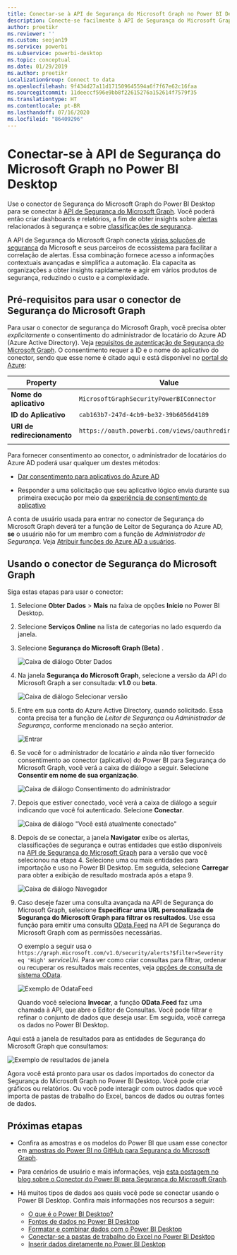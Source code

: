 ```yaml
---
title: Conectar-se à API de Segurança do Microsoft Graph no Power BI Desktop
description: Conecte-se facilmente à API de Segurança do Microsoft Graph no Power BI Desktop
author: preetikr
ms.reviewer: ''
ms.custom: seojan19
ms.service: powerbi
ms.subservice: powerbi-desktop
ms.topic: conceptual
ms.date: 01/29/2019
ms.author: preetikr
LocalizationGroup: Connect to data
ms.openlocfilehash: 9f434d27a11d171509645594a6f7f67e62c16faa
ms.sourcegitcommit: 11deeccf596e9bb8f22615276a152614f7579f35
ms.translationtype: HT
ms.contentlocale: pt-BR
ms.lasthandoff: 07/16/2020
ms.locfileid: "86409296"
---
```

# <a name="connect-to-the-microsoft-graph-security-api-in-power-bi-desktop"></a>Conectar-se à API de Segurança do Microsoft Graph no Power BI Desktop

Use o conector de Segurança do Microsoft Graph do Power BI Desktop para se conectar à [API de Segurança do Microsoft Graph](https://aka.ms/graphsecuritydocs). Você poderá então criar dashboards e relatórios, a fim de obter insights sobre [alertas](https://docs.microsoft.com/graph/api/resources/alert?view=graph-rest-1.0) relacionados à segurança e sobre [classificações de segurança](https://docs.microsoft.com/graph/api/resources/securescores?view=graph-rest-beta).

A API de Segurança do Microsoft Graph conecta [várias soluções de segurança](https://aka.ms/graphsecurityalerts) da Microsoft e seus parceiros de ecossistema para facilitar a correlação de alertas. Essa combinação fornece acesso a informações contextuais avançadas e simplifica a automação. Ela capacita as organizações a obter insights rapidamente e agir em vários produtos de segurança, reduzindo o custo e a complexidade.

## <a name="prerequisites-to-use-the-microsoft-graph-security-connector"></a>Pré-requisitos para usar o conector de Segurança do Microsoft Graph

Para usar o conector de segurança do Microsoft Graph, você precisa obter *explicitamente* o consentimento do administrador de locatário do Azure AD (Azure Active Directory). Veja [requisitos de autenticação de Segurança do Microsoft Graph](https://aka.ms/graphsecurityauth).
O consentimento requer a ID e o nome do aplicativo do conector, sendo que esse nome é citado aqui e está disponível no [portal do Azure](https://portal.azure.com):

| Property | Value |
|----------|-------|
| **Nome do aplicativo** | `MicrosoftGraphSecurityPowerBIConnector` |
| **ID do Aplicativo** | `cab163b7-247d-4cb9-be32-39b6056d4189` |
| **URI de redirecionamento** | `https://oauth.powerbi.com/views/oauthredirect.html` |
|||

Para fornecer consentimento ao conector, o administrador de locatários do Azure AD poderá usar qualquer um destes métodos:

* [Dar consentimento para aplicativos do Azure AD](https://docs.microsoft.com/azure/active-directory/develop/v2-permissions-and-consent)

* Responder a uma solicitação que seu aplicativo lógico envia durante sua primeira execução por meio da [experiência de consentimento de aplicativo](https://docs.microsoft.com/azure/active-directory/develop/application-consent-experience)
   
A conta de usuário usada para entrar no conector de Segurança do Microsoft Graph deverá ter a função de Leitor de Segurança do Azure AD, **se** o usuário não for um membro com a função de *Administrador de Segurança*. Veja [Atribuir funções do Azure AD a usuários](https://docs.microsoft.com/graph/security-authorization#assign-azure-ad-roles-to-users).

## <a name="using-the-microsoft-graph-security-connector"></a>Usando o conector de Segurança do Microsoft Graph

Siga estas etapas para usar o conector:

1. Selecione **Obter Dados** > **Mais** na faixa de opções **Início** no Power BI Desktop.
2. Selecione **Serviços Online** na lista de categorias no lado esquerdo da janela.
3. Selecione **Segurança do Microsoft Graph (Beta)** .

    ![Caixa de diálogo Obter Dados](media/desktop-connect-graph-security/GetData.PNG)
    
4. Na janela **Segurança do Microsoft Graph**, selecione a versão da API do Microsoft Graph a ser consultada: **v1.0** ou **beta**.

    ![Caixa de diálogo Selecionar versão](media/desktop-connect-graph-security/selectVersion.PNG)
    
5. Entre em sua conta do Azure Active Directory, quando solicitado. Essa conta precisa ter a função de *Leitor de Segurança* ou *Administrador de Segurança*, conforme mencionado na seção anterior.

    ![Entrar](media/desktop-connect-graph-security/SignIn.PNG) 
    
6. Se você for o administrador de locatário *e* ainda não tiver fornecido consentimento ao conector (aplicativo) do Power BI para Segurança do Microsoft Graph, você verá a caixa de diálogo a seguir. Selecione **Consentir em nome de sua organização**.

    ![Caixa de diálogo Consentimento do administrador](media/desktop-connect-graph-security/AdminConsent.PNG)
    
7. Depois que estiver conectado, você verá a caixa de diálogo a seguir indicando que você foi autenticado. Selecione **Conectar**.

    ![Caixa de diálogo "Você está atualmente conectado"](media/desktop-connect-graph-security/SignedIn.PNG)
    
8. Depois de se conectar, a janela **Navigator** exibe os alertas, classificações de segurança e outras entidades que estão disponíveis na [API de Segurança do Microsoft Graph](https://aka.ms/graphsecuritydocs) para a versão que você selecionou na etapa 4. Selecione uma ou mais entidades para importação e uso no Power BI Desktop. Em seguida, selecione **Carregar** para obter a exibição de resultado mostrada após a etapa 9.

    ![Caixa de diálogo Navegador](media/desktop-connect-graph-security/NavTable.PNG)
    
9. Caso deseje fazer uma consulta avançada na API de Segurança do Microsoft Graph, selecione **Especificar uma URL personalizada de Segurança do Microsoft Graph para filtrar os resultados**. Use essa função para emitir uma consulta [OData.Feed](https://docs.microsoft.com/power-bi/desktop-connect-odata) na API de Segurança do Microsoft Graph com as permissões necessárias.

   O exemplo a seguir usa o `https://graph.microsoft.com/v1.0/security/alerts?$filter=Severity eq 'High'` *serviceUri*. Para ver como criar consultas para filtrar, ordenar ou recuperar os resultados mais recentes, veja [opções de consulta de sistema OData](https://docs.microsoft.com/graph/query-parameters).

   ![Exemplo de OdataFeed](media/desktop-connect-graph-security/ODataFeed.PNG)
    
   Quando você seleciona **Invocar**, a função **OData.Feed** faz uma chamada à API, que abre o Editor de Consultas. Você pode filtrar e refinar o conjunto de dados que deseja usar. Em seguida, você carrega os dados no Power BI Desktop.

Aqui está a janela de resultados para as entidades de Segurança do Microsoft Graph que consultamos:

   ![Exemplo de resultados de janela](media/desktop-connect-graph-security/Result.PNG)
    

Agora você está pronto para usar os dados importados do conector da Segurança do Microsoft Graph no Power BI Desktop. Você pode criar gráficos ou relatórios. Ou você pode interagir com outros dados que você importa de pastas de trabalho do Excel, bancos de dados ou outras fontes de dados.

## <a name="next-steps"></a>Próximas etapas
* Confira as amostras e os modelos do Power BI que usam esse conector em [amostras do Power BI no GitHub para Segurança do Microsoft Graph](https://aka.ms/graphsecuritypowerbiconnectorsamples).

* Para cenários de usuário e mais informações, veja [esta postagem no blog sobre o Conector do Power BI para Segurança do Microsoft Graph](https://aka.ms/graphsecuritypowerbiconnectorblogpost).

* Há muitos tipos de dados aos quais você pode se conectar usando o Power BI Desktop. Confira mais informações nos recursos a seguir:

    * [O que é o Power BI Desktop?](../fundamentals/desktop-what-is-desktop.md)
    * [Fontes de dados no Power BI Desktop](desktop-data-sources.md)
    * [Formatar e combinar dados com o Power BI Desktop](desktop-shape-and-combine-data.md)
    * [Conectar-se a pastas de trabalho do Excel no Power BI Desktop](desktop-connect-excel.md)
    * [Inserir dados diretamente no Power BI Desktop](desktop-enter-data-directly-into-desktop.md)
